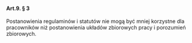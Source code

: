 #### Art.9. § 3

Postanowienia regulaminów i statutów nie mogą być mniej korzystne dla pracowników niż postanowienia układów zbiorowych pracy i porozumień zbiorowych.
